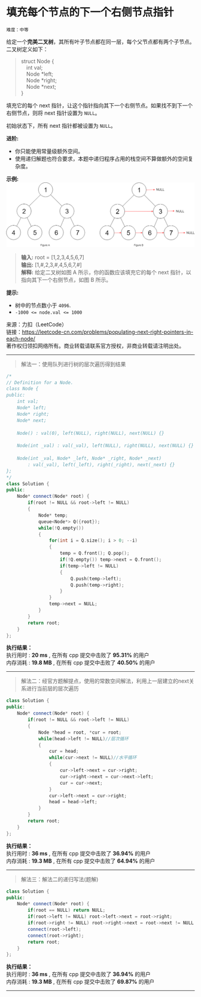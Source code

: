 # 填充每个节点的下一个右侧节点指针 #  
`难度：中等` 

给定一个**完美二叉树**，其所有叶子节点都在同一层，每个父节点都有两个子节点。二叉树定义如下：  
>struct Node {  
>&emsp;int val;  
>&emsp;Node *left;  
>&emsp;Node *right;  
>&emsp;Node *next;  
>}  

填充它的每个 next 指针，让这个指针指向其下一个右侧节点。如果找不到下一个右侧节点，则将 next 指针设置为 `NULL`。

初始状态下，所有 next 指针都被设置为 `NULL`。

**进阶:**  
- 你只能使用常量级额外空间。
- 使用递归解题也符合要求，本题中递归程序占用的栈空间不算做额外的空间复杂度。

**示例:**  
![示例图像](./pic/116_sample.png)  
>**输入:** root = [1,2,3,4,5,6,7]  
>**输出:** [1,#,2,3,#,4,5,6,7,#]  
>**解释:** 给定二叉树如图 A 所示，你的函数应该填充它的每个 next 指针，以指向其下一个右侧节点，如图 B 所示。  

**提示:**  
- 树中的节点数小于 `4096`.
- `-1000 <= node.val <= 1000`

来源：力扣（LeetCode）  
链接：https://leetcode-cn.com/problems/populating-next-right-pointers-in-each-node/  
著作权归领扣网络所有。商业转载请联系官方授权，非商业转载请注明出处。  

---  
>解法一：使用队列进行树的层次遍历得到结果  

```C++  
/*
// Definition for a Node.
class Node {
public:
    int val;
    Node* left;
    Node* right;
    Node* next;

    Node() : val(0), left(NULL), right(NULL), next(NULL) {}

    Node(int _val) : val(_val), left(NULL), right(NULL), next(NULL) {}

    Node(int _val, Node* _left, Node* _right, Node* _next)
        : val(_val), left(_left), right(_right), next(_next) {}
};
*/
class Solution {
public:
    Node* connect(Node* root) {
        if(root != NULL && root->left != NULL)
        {
            Node* temp;
            queue<Node*> Q({root});
            while(!Q.empty())
            {
                for(int i = Q.size(); i > 0; --i)
                {
                    temp = Q.front(); Q.pop();
                    if(!Q.empty()) temp->next = Q.front();
                    if(temp->left != NULL)
                    {
                        Q.push(temp->left);
                        Q.push(temp->right);
                    }
                }
                temp->next = NULL;
            }
        }
        return root;
    }
};
```  

**执行结果：**  
执行用时 : **20 ms** , 在所有 cpp 提交中击败了 **95.31%** 的用户  
内存消耗 : **19.8 MB** , 在所有 cpp 提交中击败了 **40.50%** 的用户  

---  
>解法二：经官方题解提点，使用的常数空间解法，利用上一层建立的next关系进行当前层的层次遍历  

```C++  
class Solution {
public:
    Node* connect(Node* root) {
        if(root != NULL && root->left != NULL)
        {
            Node *head = root, *cur = root;
            while(head->left != NULL)//层次循环
            {
                cur = head;
                while(cur->next != NULL)//水平循环
                {
                    cur->left->next = cur->right;
                    cur->right->next = cur->next->left;
                    cur = cur->next;
                }
                cur->left->next = cur->right;
                head = head->left;
            }
        }
        return root;
    }
};
```  

**执行结果：**  
执行用时 : **36 ms** , 在所有 cpp 提交中击败了 **36.94%** 的用户  
内存消耗 : **19.3 MB** , 在所有 cpp 提交中击败了 **64.94%** 的用户  

---  
>解法三：解法二的递归写法(题解)  

```C++  
class Solution {
public:
    Node* connect(Node* root) {
        if(root == NULL) return NULL;
        if(root->left != NULL) root->left->next = root->right;
        if(root->right != NULL) root->right->next = root->next != NULL ? root->next->left : NULL;
        connect(root->left);
        connect(root->right);
        return root;
    }
};
```  

**执行结果：**  
执行用时 : **36 ms** , 在所有 cpp 提交中击败了 **36.94%** 的用户  
内存消耗 : **19.3 MB** , 在所有 cpp 提交中击败了 **69.87%** 的用户  

---  